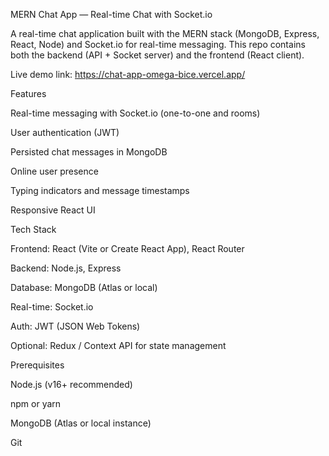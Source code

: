 

MERN Chat App — Real-time Chat with Socket.io

A real-time chat application built with the MERN stack (MongoDB, Express, React, Node) and Socket.io for real-time messaging. This repo contains both the backend (API + Socket server) and the frontend (React client).

Live demo link: https://chat-app-omega-bice.vercel.app/

Features

Real-time messaging with Socket.io (one-to-one and rooms)

User authentication (JWT)

Persisted chat messages in MongoDB

Online user presence

Typing indicators and message timestamps

Responsive React UI

Tech Stack

Frontend: React (Vite or Create React App), React Router

Backend: Node.js, Express

Database: MongoDB (Atlas or local)

Real-time: Socket.io

Auth: JWT (JSON Web Tokens)

Optional: Redux / Context API for state management

Prerequisites

Node.js (v16+ recommended)

npm or yarn

MongoDB (Atlas or local instance)

Git
